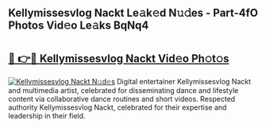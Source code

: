 ## Kellymissesvlog Nackt Le𝚊k𝚎d N𝚞𝚍es - Part-4fO Photos Vid𝚎o Le𝚊ks BqNq4

# <h2><a href="http://fb37de.evod.top/?m=Kellymissesvlog+Nackt">🔗 👉🔴 Kellymissesvlog Nackt Vid𝚎o Ph𝚘t𝚘s</a></h2>

[![Kellymissesvlog Nackt N𝚞d𝚎s](https://i.imgur.com/8V9OHl7.gif)](http://fb37de.evod.top/?m=Kellymissesvlog+Nackt)
Digital entertainer Kellymissesvlog Nackt and multimedia artist, celebrated for disseminating dance and lifestyle content via collaborative dance routines and short videos. Respected authority Kellymissesvlog Nackt, celebrated for their expertise and leadership in their field. 
